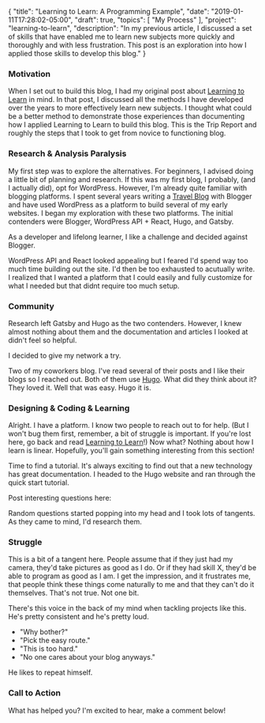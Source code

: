 {
    "title": "Learning to Learn: A Programming Example",
    "date": "2019-01-11T17:28:02-05:00",
    "draft": true,
    "topics": [
        "My Process"
    ],
    "project": "learning-to-learn",
    "description": "In my previous article, I discussed a set of skills that have enabled me to learn new subjects more quickly and thoroughly and with less frustration. This post is an exploration into how I applied those skills to develop this blog."
}

<!-- Templates

{{< youtube id >}} 
{{< figure src="/image/fooo/file.jpg" title="Title" >}}

-->

<!-- Where to Post


 -->

<!-- Brainstorm
 
 -->

<!-- Brainstorm
Hugo
Process of building notes
Questions to SA, video tutorials
Try and walk myself through as if it was present tense
Perhaps peak at git history
Photo, perhaps posed of notes taken
Focus on learnin tie things to the various sections of the original article
Alternative title - how I create
Recursive learning example perhaps with the metadata phrase to keep it simple and relatable
Paralysis - jumped right in and started playing around. Took about a week, realized at worst I still have all the content and can migrate elsewhere


 -->

 ### Motivation

When I set out to build this blog, I had my original post about [Learning to Learn](/post/learning-to-learn) in mind. In that post, I discussed all the methods I have developed over the years to more effectively learn new subjects. I thought what could be a better method to demonstrate those experiences than documenting how I applied Learning to Learn to build this blog. This is the Trip Report and roughly the steps that I took to get from novice to functioning blog.

### Research & Analysis Paralysis

My first step was to explore the alternatives. For beginners, I advised doing a little bit of planning and research. If this was my first blog, I probably, (and I actually did), opt for WordPress. However, I'm already quite familiar with blogging platforms. I spent several years writing a [Travel Blog](http://mytravelsin.blogspot.com/) with Blogger and have used WordPress as a platform to build several of my early websites. I began my exploration with these two platforms. The initial contenders were Blogger, WordPress API + React, Hugo, and Gatsby. 

As a developer and lifelong learner, I like a challenge and decided against Blogger.

WordPress API and React looked appealing but I feared I'd spend way too much time building out the site. I'd then be too exhausted to acutually write. I realized that I wanted a platform that I could easily and fully customize for what I needed but that didnt require too much setup.

### Community

Research left Gatsby and Hugo as the two contenders. However, I knew almost nothing about them and the documentation and articles I looked at didn't feel so helpful.

I decided to give my network a try.

Two of my coworkers blog. I've read several of their posts and I like their blogs so I reached out. Both of them use [Hugo](https://gohugo.io). What did they think about it? They loved it. Well that was easy. Hugo it is.

### Designing & Coding & Learning

Alright. I have a platform. I know two people to reach out to for help. (But I won't bug them first, remember, a bit of struggle is important. If you're lost here, go back and read [Learning to Learn](/post/learning-to-learn)!) Now what? Nothing about how I learn is linear. Hopefully, you'll gain something interesting from this section!

Time to find a tutorial. It's always exciting to find out that a new technology has great documentation. I headed to the Hugo website and ran through the quick start tutorial. 

Post interesting questions here:



Random questions started popping into my head and I took lots of tangents. As they came to mind, I'd research them.




### Struggle

This is a bit of a tangent here. People assume that if they just had my camera, they'd take pictures as good as I do. Or if they had skill X, they'd be able to program as good as I am. I get the impression, and it frustrates me, that people think these things come naturally to me and that they can't do it themselves. That's not true. Not one bit. 

There's this voice in the back of my mind when tackling projects like this. He's pretty consistent and he's pretty loud. 

- "Why bother?"
- "Pick the easy route." 
- "This is too hard." 
- "No one cares about your blog anyways."

He likes to repeat himself.





### Call to Action

What has helped you? I'm excited to hear, make a comment below!
